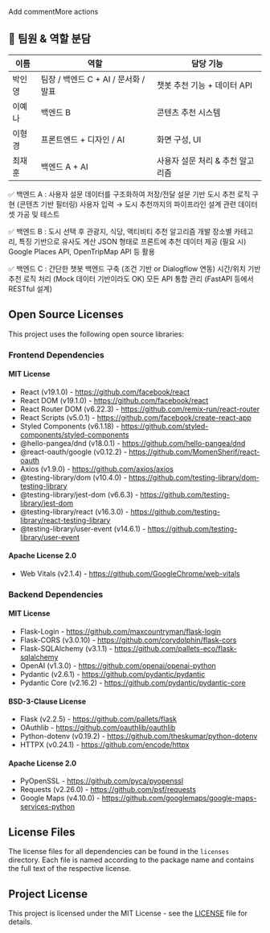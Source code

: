 Add commentMore actions

## 👥 팀원 & 역할 분담

| 이름 | 역할 | 담당 기능 |
|------|------|-----------|
| 박인영 | 팀장 / 백엔드 C + AI / 문서화 / 발표 | 챗봇 추천 기능 + 데이터 API |
| 이예나 | 백엔드 B | 콘텐츠 추천 시스템 |
| 이형경 | 프론트엔드 + 디자인 / AI | 화면 구성, UI |
| 최재훈 | 백엔드 A + AI | 사용자 설문 처리 & 추천 알고리즘 |

✅ 백엔드 A :
사용자 설문 데이터를 구조화하여 저장/전달
설문 기반 도시 추천 로직 구현 (콘텐츠 기반 필터링)
사용자 입력 → 도시 추천까지의 파이프라인 설계
관련 데이터셋 가공 및 테스트

✅ 백엔드 B :
도시 선택 후 관광지, 식당, 액티비티 추천 알고리즘 개발
장소별 카테고리, 특징 기반으로 유사도 계산
JSON 형태로 프론트에 추천 데이터 제공
(필요 시) Google Places API, OpenTripMap API 등 활용

✅ 백엔드 C :
간단한 챗봇 백엔드 구축 (조건 기반 or Dialogflow 연동)
시간/위치 기반 추천 로직 처리 (Mock 데이터 기반이라도 OK)
모든 API 통합 관리 (FastAPI 등에서 RESTful 설계)

## Open Source Licenses

This project uses the following open source libraries:

### Frontend Dependencies

#### MIT License
- React (v19.1.0) - https://github.com/facebook/react
- React DOM (v19.1.0) - https://github.com/facebook/react
- React Router DOM (v6.22.3) - https://github.com/remix-run/react-router
- React Scripts (v5.0.1) - https://github.com/facebook/create-react-app
- Styled Components (v6.1.18) - https://github.com/styled-components/styled-components
- @hello-pangea/dnd (v18.0.1) - https://github.com/hello-pangea/dnd
- @react-oauth/google (v0.12.2) - https://github.com/MomenSherif/react-oauth
- Axios (v1.9.0) - https://github.com/axios/axios
- @testing-library/dom (v10.4.0) - https://github.com/testing-library/dom-testing-library
- @testing-library/jest-dom (v6.6.3) - https://github.com/testing-library/jest-dom
- @testing-library/react (v16.3.0) - https://github.com/testing-library/react-testing-library
- @testing-library/user-event (v14.6.1) - https://github.com/testing-library/user-event

#### Apache License 2.0
- Web Vitals (v2.1.4) - https://github.com/GoogleChrome/web-vitals

### Backend Dependencies

#### MIT License
- Flask-Login - https://github.com/maxcountryman/flask-login
- Flask-CORS (v3.0.10) - https://github.com/corydolphin/flask-cors
- Flask-SQLAlchemy (v3.1.1) - https://github.com/pallets-eco/flask-sqlalchemy
- OpenAI (v1.3.0) - https://github.com/openai/openai-python
- Pydantic (v2.6.1) - https://github.com/pydantic/pydantic
- Pydantic Core (v2.16.2) - https://github.com/pydantic/pydantic-core

#### BSD-3-Clause License
- Flask (v2.2.5) - https://github.com/pallets/flask
- OAuthlib - https://github.com/oauthlib/oauthlib
- Python-dotenv (v0.19.2) - https://github.com/theskumar/python-dotenv
- HTTPX (v0.24.1) - https://github.com/encode/httpx

#### Apache License 2.0
- PyOpenSSL - https://github.com/pyca/pyopenssl
- Requests (v2.26.0) - https://github.com/psf/requests
- Google Maps (v4.10.0) - https://github.com/googlemaps/google-maps-services-python

## License Files

The license files for all dependencies can be found in the `licenses` directory. Each file is named according to the package name and contains the full text of the respective license.

## Project License

This project is licensed under the MIT License - see the [LICENSE](LICENSE) file for details.